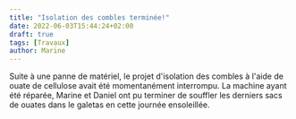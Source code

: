 ```yaml
---
title: "Isolation des combles terminée!"
date: 2022-06-03T15:44:24+02:00
draft: true
tags: [Travaux]
author: Marine
---
```

Suite à une panne de matériel, le projet d'isolation des combles à l'aide de ouate de cellulose avait été momentanément interrompu. La machine ayant été réparée, Marine et Daniel ont pu terminer de souffler les derniers sacs de ouates dans le galetas en cette journée ensoleillée.
